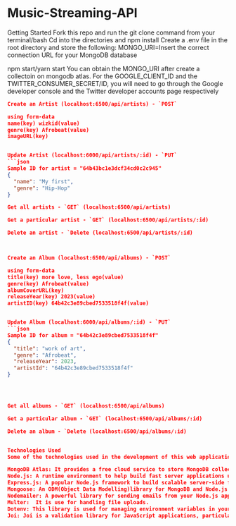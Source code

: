 ﻿# Music-Streaming-API

Getting Started
Fork this repo and run the git clone <forked repo> command from your terminal/bash
Cd into the directories and npm install
Create a .env file in the root directory and store the following:
MONGO_URI=Insert the correct connection URL for your MongoDB database


npm start/yarn start
You can obtain the MONGO_URI after create a collectoin on mongodb atlas. For the GOOGLE_CLIENT_ID and the TWITTER_CONSUMER_SECRET/ID, you will need to go through the Google developer console and the Twitter developer accounts page respectively

```json
Create an Artist (localhost:6500/api/artists) - `POST`

using form-data
name(key) wizkid(value)
genre(key) Afrobeat(value)
imageURL(key) 


Update Artist (localhost:6000/api/artists/:id) - `PUT`
```json
Sample ID for artist = "64b43bc1e3dcf34cd0c2c945"
{
  "name": "My first",
  "genre": "Hip-Hop"
}

Get all artists - `GET` (localhost:6500/api/artists)

Get a particular artist - `GET` (localhost:6500/api/artists/:id)

Delete an artist - `Delete (localhost:6500/api/artists/:id)



Create an Album (localhost:6500/api/albums) - `POST`

using form-data
title(key) more love, less ego(value)
genre(key) Afrobeat(value)
albumCoverURL(key)
releaseYear(key) 2023(value)
artistID(key) 64b42c3e89cbed7533518f4f(value)


Update Album (localhost:6000/api/albums/:id) - `PUT`
```json
Sample ID for album = "64b42c3e89cbed7533518f4f"
{
  "title": "work of art",
  "genre": "Afrobeat",
  "releaseYear": 2023,
  "artistId": "64b42c3e89cbed7533518f4f"
}




Get all albums - `GET` (localhost:6500/api/albums)

Get a particular album - `GET` (localhost:6500/api/albums/:id)

Delete an album - `Delete (localhost:6500/api/albums/:id)


Technologies Used
Some of the technologies used in the development of this web application are as follow:

MongoDB Atlas: It provides a free cloud service to store MongoDB collections.
Node.js: A runtime environment to help build fast server applications using JS.
Express.js: A popular Node.js framework to build scalable server-side for web applications.
Mongoose: An ODM(Object Data Modelling)library for MongoDB and Node.js
Nodemailer: A powerful library for sending emails from your Node.js applications. After an artist uploads an album, an email is sent to the artist which entails the ablbum tracks and cover.
Multer:  It is use for handling file uploads. 
Dotenv: This library is used for managing environment variables in your Node.js applications. It stores sensitive or configuration-related information (such as API keys, database URLs, or secret keys) in a separate `.env` file. This helps keep the application's configuration secure and separate from your codebase.
Joi: Joi is a validation library for JavaScript applications, particularly useful in the context of APIs and form validation. 


